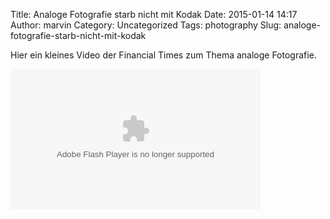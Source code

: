 Title: Analoge Fotografie starb nicht mit Kodak
Date: 2015-01-14 14:17
Author: marvin
Category: Uncategorized
Tags: photography
Slug: analoge-fotografie-starb-nicht-mit-kodak

Hier ein kleines Video der Financial Times zum Thema analoge Fotografie.

<p>
<object id="flashObj" width="400" height="225" classid="clsid:D27CDB6E-AE6D-11cf-96B8-444553540000" codebase="http://download.macromedia.com/pub/shockwave/cabs/flash/swflash.cab#version=9,0,47,0">
<param name="movie" value="http://c.brightcove.com/services/viewer/federated_f9?isVid=1&amp;isUI=1"></param><param name="bgcolor" value="#FFFFFF"></param><param name="flashVars" value="videoId=3959591909001&amp;playerID=754609517001&amp;playerKey=AQ~~,AAAACxbljZk~,eD0zYozylZ0BsBE0lwVQCchDhI4xG0tl&amp;domain=embed&amp;dynamicStreaming=true"></param><param name="base" value="http://admin.brightcove.com"></param><param name="seamlesstabbing" value="false"></param><param name="allowFullScreen" value="true"></param><param name="swLiveConnect" value="true"></param><param name="allowScriptAccess" value="always"></param>

<embed src="http://c.brightcove.com/services/viewer/federated_f9?isVid=1&amp;isUI=1" bgcolor="#FFFFFF" flashvars="videoId=3959591909001&amp;playerID=754609517001&amp;playerKey=AQ~~,AAAACxbljZk~,eD0zYozylZ0BsBE0lwVQCchDhI4xG0tl&amp;domain=embed&amp;dynamicStreaming=true" base="http://admin.brightcove.com" name="flashObj" width="400" height="225" seamlesstabbing="false" type="application/x-shockwave-flash" allowfullscreen="true" allowscriptaccess="always" swliveconnect="true" pluginspage="http://www.macromedia.com/shockwave/download/index.cgi?P1_Prod_Version=ShockwaveFlash">
</embed>
</object>
</p>


